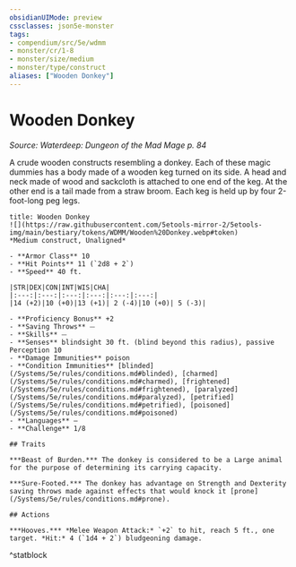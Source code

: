 ```yaml
---
obsidianUIMode: preview
cssclasses: json5e-monster
tags:
- compendium/src/5e/wdmm
- monster/cr/1-8
- monster/size/medium
- monster/type/construct
aliases: ["Wooden Donkey"]
---
```

# Wooden Donkey
*Source: Waterdeep: Dungeon of the Mad Mage p. 84*  

A crude wooden constructs resembling a donkey. Each of these magic dummies has a body made of a wooden keg turned on its side. A head and neck made of wood and sackcloth is attached to one end of the keg. At the other end is a tail made from a straw broom. Each keg is held up by four 2-foot-long peg legs.

```ad-statblock
title: Wooden Donkey
![](https://raw.githubusercontent.com/5etools-mirror-2/5etools-img/main/bestiary/tokens/WDMM/Wooden%20Donkey.webp#token)
*Medium construct, Unaligned*

- **Armor Class** 10
- **Hit Points** 11 (`2d8 + 2`)
- **Speed** 40 ft.

|STR|DEX|CON|INT|WIS|CHA|
|:---:|:---:|:---:|:---:|:---:|:---:|
|14 (+2)|10 (+0)|13 (+1)| 2 (-4)|10 (+0)| 5 (-3)|

- **Proficiency Bonus** +2
- **Saving Throws** ⏤
- **Skills** ⏤
- **Senses** blindsight 30 ft. (blind beyond this radius), passive Perception 10
- **Damage Immunities** poison
- **Condition Immunities** [blinded](/Systems/5e/rules/conditions.md#blinded), [charmed](/Systems/5e/rules/conditions.md#charmed), [frightened](/Systems/5e/rules/conditions.md#frightened), [paralyzed](/Systems/5e/rules/conditions.md#paralyzed), [petrified](/Systems/5e/rules/conditions.md#petrified), [poisoned](/Systems/5e/rules/conditions.md#poisoned)
- **Languages** —
- **Challenge** 1/8

## Traits

***Beast of Burden.*** The donkey is considered to be a Large animal for the purpose of determining its carrying capacity.

***Sure-Footed.*** The donkey has advantage on Strength and Dexterity saving throws made against effects that would knock it [prone](/Systems/5e/rules/conditions.md#prone).

## Actions

***Hooves.*** *Melee Weapon Attack:* `+2` to hit, reach 5 ft., one target. *Hit:* 4 (`1d4 + 2`) bludgeoning damage.
```
^statblock